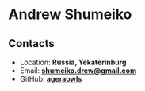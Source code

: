 # Andrew Shumeiko

## **Contacts**

- Location: **Russia, Yekaterinburg**
- Email: **shumeiko.drew@gmail.com**
- GitHub: **[ageraowls](https://github.com/Ageraowls)**

